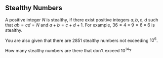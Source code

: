 ## Stealthy Numbers

A positive integer $N$ is stealthy, if there exist positive integers $a, b, c, d$  such that $ab=cd=N$ and $a+b=c+d+1$.
For example, $36=4 \times 9 = 6 \times 6$ is stealthy.

You are also given that there are $2851$ stealthy numbers not exceeding $10^6$.

How many stealthy numbers are there that don't exceed $10^{14}$?
